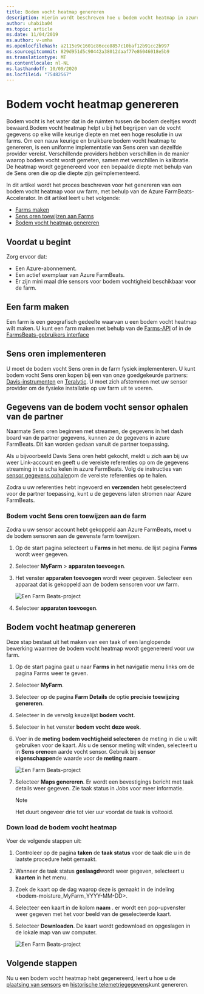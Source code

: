 ```yaml
---
title: Bodem vocht heatmap genereren
description: Hierin wordt beschreven hoe u bodem vocht heatmap in azure FarmBeats genereert
author: uhabiba04
ms.topic: article
ms.date: 11/04/2019
ms.author: v-umha
ms.openlocfilehash: a2115e9c1601c86cce8857c10baf12b91cc2b997
ms.sourcegitcommit: 829d951d5c90442a38012daaf77e86046018e5b9
ms.translationtype: MT
ms.contentlocale: nl-NL
ms.lasthandoff: 10/09/2020
ms.locfileid: "75482567"
---
```

# <a name="generate-soil-moisture-heatmap"></a>Bodem vocht heatmap genereren

Bodem vocht is het water dat in de ruimten tussen de bodem deeltjes wordt bewaard.Bodem vocht heatmap helpt u bij het begrijpen van de vocht gegevens op elke wille keurige diepte en met een hoge resolutie in uw farms. Om een nauw keurige en bruikbare bodem vocht heatmap te genereren, is een uniforme implementatie van Sens oren van dezelfde provider vereist. Verschillende providers hebben verschillen in de manier waarop bodem vocht wordt gemeten, samen met verschillen in kalibratie. De heatmap wordt gegenereerd voor een bepaalde diepte met behulp van de Sens oren die op die diepte zijn geïmplementeerd.

In dit artikel wordt het proces beschreven voor het genereren van een bodem vocht heatmap voor uw farm, met behulp van de Azure FarmBeats-Accelerator. In dit artikel leert u het volgende:

- [Farms maken](#create-a-farm)
- [Sens oren toewijzen aan Farms](#get-soil-moisture-sensor-data-from-partner)
- [Bodem vocht heatmap genereren](#generate-soil-moisture-heatmap)

## <a name="before-you-begin"></a>Voordat u begint

Zorg ervoor dat:  

- Een Azure-abonnement.
- Een actief exemplaar van Azure FarmBeats.
- Er zijn mini maal drie sensors voor bodem vochtigheid beschikbaar voor de farm.

## <a name="create-a-farm"></a>Een farm maken

Een farm is een geografisch gedeelte waarvan u een bodem vocht heatmap wilt maken. U kunt een farm maken met behulp van de [Farms-API](https://aka.ms/FarmBeatsDatahubSwagger) of in de [FarmsBeats-gebruikers interface](manage-farms-in-azure-farmbeats.md#create-farms)

## <a name="deploy-sensors"></a>Sens oren implementeren

U moet de bodem vocht Sens oren in de farm fysiek implementeren. U kunt bodem vocht Sens oren kopen bij een van onze goedgekeurde partners: [Davis-instrumenten](https://www.davisinstruments.com/product/enviromonitor-gateway/) en [Teralytic](https://teralytic.com/). U moet zich afstemmen met uw sensor provider om de fysieke installatie op uw farm uit te voeren.

## <a name="get-soil-moisture-sensor-data-from-partner"></a>Gegevens van de bodem vocht sensor ophalen van de partner

Naarmate Sens oren beginnen met streamen, de gegevens in het dash board van de partner gegevens, kunnen ze de gegevens in azure FarmBeats. Dit kan worden gedaan vanuit de partner toepassing.

Als u bijvoorbeeld Davis Sens oren hebt gekocht, meldt u zich aan bij uw weer Link-account en geeft u de vereiste referenties op om de gegevens streaming in te scha kelen in azure FarmBeats. Volg de instructies van [sensor gegevens ophalen](get-sensor-data-from-sensor-partner.md#get-sensor-data-from-sensor-partners)om de vereiste referenties op te halen.

Zodra u uw referenties hebt ingevoerd en **verzenden** hebt geselecteerd voor de partner toepassing, kunt u de gegevens laten stromen naar Azure FarmBeats.

### <a name="assign-soil-moisture-sensors-to-the-farm"></a>Bodem vocht Sens oren toewijzen aan de farm

Zodra u uw sensor account hebt gekoppeld aan Azure FarmBeats, moet u de bodem sensoren aan de gewenste farm toewijzen.

1.  Op de start pagina selecteert u **Farms** in het menu. de lijst pagina **Farms** wordt weer gegeven.
2.  Selecteer **MyFarm**  >  **apparaten toevoegen**.
3.  Het venster **apparaten toevoegen** wordt weer gegeven. Selecteer een apparaat dat is gekoppeld aan de bodem sensoren voor uw farm.

    ![Een Farm Beats-project](./media/get-sensor-data-from-sensor-partner/add-devices-1.png)

4. Selecteer **apparaten toevoegen**.     

## <a name="generate-soil-moisture-heatmap"></a>Bodem vocht heatmap genereren

Deze stap bestaat uit het maken van een taak of een langlopende bewerking waarmee de bodem vocht heatmap wordt gegenereerd voor uw farm.

1.  Op de start pagina gaat u naar **Farms** in het navigatie menu links om de pagina Farms weer te geven.
2.  Selecteer **MyFarm**.
3.  Selecteer op de pagina **Farm Details** de optie **precisie toewijzing genereren**.
4.  Selecteer in de vervolg keuzelijst **bodem vocht**.
5.  Selecteer in het venster **bodem vocht** **deze week**.
6.  Voer in de **meting** **bodem vochtigheid selecteren** de meting in die u wilt gebruiken voor de kaart.
    Als u de sensor meting wilt vinden, selecteert u in **Sens oren**een aarde vocht sensor. Gebruik bij **sensor eigenschappen**de waarde voor de **meting naam** .

    ![Een Farm Beats-project](./media/get-sensor-data-from-sensor-partner/soil-moisture-1.png)


7.  Selecteer **Maps genereren**.
    Er wordt een bevestigings bericht met taak details weer gegeven. Zie taak status in Jobs voor meer informatie.

    >[!NOTE]
    > Het duurt ongeveer drie tot vier uur voordat de taak is voltooid.

### <a name="download-the-soil-moisture-heatmap"></a>Down load de bodem vocht heatmap

Voer de volgende stappen uit:

1. Controleer op de pagina **taken** de **taak status** voor de taak die u in de laatste procedure hebt gemaakt.
2. Wanneer de taak status **geslaagd**wordt weer gegeven, selecteert u **kaarten** in het menu.
3. Zoek de kaart op de dag waarop deze is gemaakt in de indeling <bodem-moisture_MyFarm_YYYY-MM-DD>.
4. Selecteer een kaart in de kolom **naam** . er wordt een pop-upvenster weer gegeven met het voor beeld van de geselecteerde kaart.
5. Selecteer **Downloaden**. De kaart wordt gedownload en opgeslagen in de lokale map van uw computer.

    ![Een Farm Beats-project](./media/get-sensor-data-from-sensor-partner/download-soil-moisture-map-1.png)

## <a name="next-steps"></a>Volgende stappen

Nu u een bodem vocht heatmap hebt gegenereerd, leert u hoe u de [plaatsing van sensors](generate-maps-in-azure-farmbeats.md#sensor-placement-map) en [historische telemetriegegevens](ingest-historical-telemetry-data-in-azure-farmbeats.md)kunt genereren. 
